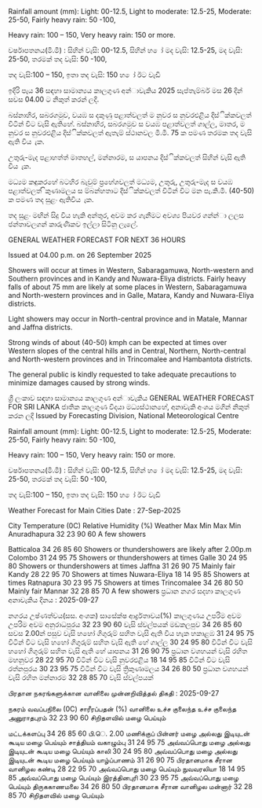 Rainfall amount (mm): Light: 00-12.5, Light to moderate: 12.5-25, Moderate: 25-50, Fairly heavy rain: 50 -100,

Heavy rain: 100 – 150, Very heavy rain: 150 or more.

වර්ෂාපතනය(මි.මී) : සිහින් වැසි: 00-12.5, සිහින් හ ෝ මද වැසි: 12.5-25, මද වැසි: 25-50, තරමක් තද වැසි: 50 -100,

තද වැසි:100 – 150, ඉතා තද වැසි: 150 හ ෝ ඊට වැඩි

ඉදිරි පැය 36 සඳහා සාමාන්‍යය කාලගුණ අන්‍ාවැකිය 2025 සැප්තැම්බර් මස 26 දින්‍ සවස 04.00 ට නිකුත් කරන්‍ ලදි.

බස්නාහිර, සබරගමුව, වයඹ ස දකුණු පළාත්වලත් ම නුවර ස නුවරඑළිය දිස්ික්කවලත් විටින් විට වැසි ඇතිහේ. බස්නාහිර, සබරගමුව ස වයඹ පළාත්වලත් ගාල්ල, මාතර, ම නුවර ස නුවරඑළිය දිස්ික්කවලත් ඇතැම් ස්ථානවල මි.මී. 75 ක පමණ තරමක තද වැසි ඇති විය ැක.

උතුරු-මැද පළාහත්ත් මාතහල්, මන්නාරම, ස යාපනය දිස්ික්කවලත් සිහින් වැසි ඇති විය ැක.

මධ්‍යම කඳුකරහේ බටහිර බැවුම් ප්‍රහේශවලත් මධ්‍යම, උතුරු, උතුරු-මැද ස වයඹ පළාත්වලත් ිකුණාමලය ස ම්බන්හතාට දිස්ික්කවලත් විටින් විට මන පැ.කි.මී. (40-50) ක පමණ තද සුළං ඇතිවිය ැක.

තද සුළං මඟින් සිදු විය හැකි අන්‍තුර, අවම කර ගැනීමට අවශ්‍ය පියවර ගන්න්‍ා ලලස ජන්‍තාවලගන් කාරුණිකව ඉල්ලා සිටිනු ලැලේ.

GENERAL WEATHER FORECAST FOR NEXT 36 HOURS

Issued at 04.00 p.m. on 26 September 2025

Showers will occur at times in Western, Sabaragamuwa, North-western and Southern provinces and in Kandy and Nuwara-Eliya districts. Fairly heavy falls of about 75 mm are likely at some places in Western, Sabaragamuwa and North-western provinces and in Galle, Matara, Kandy and Nuwara-Eliya districts.

Light showers may occur in North-central province and in Matale, Mannar and Jaffna districts.

Strong winds of about (40-50) kmph can be expected at times over Western slopes of the central hills and in Central, Northern, North-central and North-western provinces and in Trincomalee and Hambantota districts.

The general public is kindly requested to take adequate precautions to minimize damages caused by strong winds.

ශ්‍රී ලංකාව සඳහා සාමාන්‍යය කාලගුණ අන්‍ාවැකිය GENERAL WEATHER FORECAST FOR SRI LANKA ජාතික කාලගුණ විදයා මධ්‍යස්ථානහේ, අනාවැකි අංශය මගින් නිකුත් කරන ලදි Issued by Forecasting Division, National Meteorological Centre

Rainfall amount (mm): Light: 00-12.5, Light to moderate: 12.5-25, Moderate: 25-50, Fairly heavy rain: 50 -100,

Heavy rain: 100 – 150, Very heavy rain: 150 or more.

වර්ෂාපතනය(මි.මී) : සිහින් වැසි: 00-12.5, සිහින් හ ෝ මද වැසි: 12.5-25, මද වැසි: 25-50, තරමක් තද වැසි: 50 -100,

තද වැසි:100 – 150, ඉතා තද වැසි: 150 හ ෝ ඊට වැඩි

Weather Forecast for Main Cities Date : 27-Sep-2025

City Temperature (0C) Relative Humidity (%) Weather Max Min Max Min Anuradhapura 32 23 90 60 A few showers

Batticaloa 34 26 85 60 Showers or thundershowers are likely after 2.00p.m Colombo 31 24 95 75 Showers or thundershowers at times Galle 30 24 95 80 Showers or thundershowers at times Jaffna 31 26 90 75 Mainly fair Kandy 28 22 95 70 Showers at times Nuwara-Eliya 18 14 95 85 Showers at times Ratnapura 30 23 95 75 Showers at times Trincomalee 34 26 80 50 Mainly fair Mannar 32 28 85 70 A few showers ප්‍රධාන නගර සදහා කාලගුණ අනාවැකිය දිනය : 2025-09-27

නගරය උෂ්ණත්වය(සස. අංශක) සාසේක්ෂ ආර්ද්‍රතාවය(%) කාලගුණය උපරිම අවම උපරිම අවම අනුරාධපුරය 32 23 90 60 වැසි ස්වල්පයක් මඩකලපුව 34 26 85 60 සවස 2.00න් පසුව වැසි හහෝ ගිගුරුම් සහිත වැසි ඇති විය හැක හකාළඹ 31 24 95 75 විටින් විට වැසි හහෝ ගිගුරුම් සහිත වැසි ඇති හේ ගාල්ල 30 24 95 80 විටින් විට වැසි හහෝ ගිගුරුම් සහිත වැසි ඇති හේ යාපනය 31 26 90 75 ප්‍රධාන වශහයන් වැසි රහිත මහනුවර 28 22 95 70 විටින් විට වැසි නුවරඑළිය 18 14 95 85 විටින් විට වැසි රත්නපුරය 30 23 95 75 විටින් විට වැසි ත්‍රිකුණාමලය 34 26 80 50 ප්‍රධාන වශහයන් වැසි රහිත මන්නාරම 32 28 85 70 වැසි ස්වල්පයක්

பிரதான நகரங்களுக்கான வானிலை முன்னறிவித்தல் திகதி : 2025-09-27

நகரம் வவப்பநிலை (0C) சாரீரப்பதன் (%) வானிலை உச்ச குலைந்த உச்ச குலைந்த அனுராதபுரம் 32 23 90 60 சிறிதளவில் மழை பெய்யும்

மட்டக்களப்பு 34 26 85 60 பி.ெ. 2.00 மணிக்குப் பின்னர் மழை அல்லது இடியுடன் கூடிய மழை பெய்யும் சாத்தியம் வகாழும்பு 31 24 95 75 அவ்வப்பொது மழை அல்லது இடியுடன் கூடிய மழை பெய்யும் காலி 30 24 95 80 அவ்வப்பொது மழை அல்லது இடியுடன் கூடிய மழை பெய்யும் யாழ்ப்பாணம் 31 26 90 75 பிரதானமாக சீரான வானிழல கண்டி 28 22 95 70 அவ்வப்பொது மழை பெய்யும் நுவவரலியா 18 14 95 85 அவ்வப்பொது மழை பெய்யும் இரத்தினபுரி 30 23 95 75 அவ்வப்பொது மழை பெய்யும் திருககாணமலை 34 26 80 50 பிரதானமாக சீரான வானிழல மன்னார் 32 28 85 70 சிறிதளவில் மழை பெய்யும்
